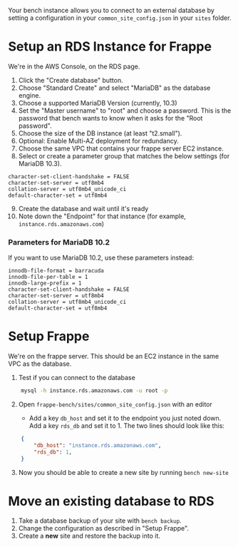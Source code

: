 Your bench instance allows you to connect to an external database by setting a configuration in your `common_site_config.json` in your `sites` folder. 

# Setup an RDS Instance for Frappe

We're in the AWS Console, on the RDS page.

1. Click the "Create database" button.
2. Choose "Standard Create" and select "MariaDB" as the database engine.
3. Choose a supported MariaDB Version (currently, 10.3)
4. Set the "Master username" to "root" and choose a password. This is the password that bench wants to know when it asks for the "Root password".
5. Choose the size of the DB instance (at least "t2.small").
6. Optional: Enable Multi-AZ deployment for redundancy.
7. Choose the same VPC that contains your frappe server EC2 instance.
8. Select or create a parameter group that matches the below settings (for MariaDB 10.3).

```
character-set-client-handshake = FALSE
character-set-server = utf8mb4
collation-server = utf8mb4_unicode_ci
default-character-set = utf8mb4
```

9. Create the database and wait until it's ready
10. Note down the "Endpoint" for that instance (for example, `instance.rds.amazonaws.com`)

### Parameters for MariaDB 10.2

If you want to use MariaDB 10.2, use these parameters instead:

```
innodb-file-format = barracuda
innodb-file-per-table = 1
innodb-large-prefix = 1
character-set-client-handshake = FALSE
character-set-server = utf8mb4
collation-server = utf8mb4_unicode_ci
default-character-set = utf8mb4
```

# Setup Frappe

We're on the frappe server. This should be an EC2 instance in the same VPC as the database.

1. Test if you can connect to the database

```bash
    mysql -h instance.rds.amazonaws.com -u root -p
```

2. Open `frappe-bench/sites/common_site_config.json` with an editor

    * Add a key `db_host` and set it to the endpoint you just noted down. Add a key `rds_db` and set it to 1. The two lines should look like this:

```json
    {
        "db_host": "instance.rds.amazonaws.com",
        "rds_db": 1,
    }
```

3. Now you should be able to create a new site by running `bench new-site`

# Move an existing database to RDS

1. Take a database backup of your site with `bench backup`.
2. Change the configuration as described in "Setup Frappe".
3. Create a **new** site and restore the backup into it.

